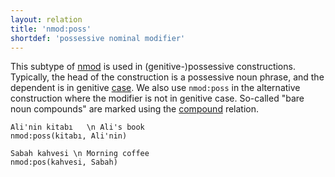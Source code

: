 ```yaml
---
layout: relation
title: 'nmod:poss'
shortdef: 'possessive nominal modifier'
---
```


This subtype of [nmod]() is used in (genitive-)possessive constructions.
Typically, the head of the construction is a possessive noun phrase,
and the dependent is in genitive [case](tr-feat/Case).
We also use `nmod:poss` in the alternative construction where the modifier is not in genitive case.
So-called "bare noun compounds" are marked using the [compound]() relation.

~~~ sdparse
Ali'nin kitabı   \n Ali's book
nmod:poss(kitabı, Ali'nin)
~~~

~~~ sdparse
Sabah kahvesi \n Morning coffee
nmod:pos(kahvesi, Sabah)
~~~
